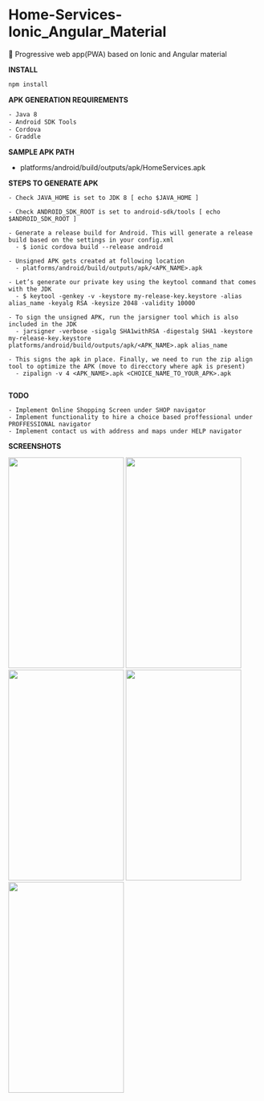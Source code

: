 # Home-Services-Ionic_Angular_Material

:crystal_ball: Progressive web app(PWA) based on Ionic and Angular material


**INSTALL**

```bash
npm install
```

**APK GENERATION REQUIREMENTS**

```bash
- Java 8
- Android SDK Tools
- Cordova
- Graddle
```


**SAMPLE APK PATH**
- platforms/android/build/outputs/apk/HomeServices.apk


**STEPS TO GENERATE APK**

```
- Check JAVA_HOME is set to JDK 8 [ echo $JAVA_HOME ]

- Check ANDROID_SDK_ROOT is set to android-sdk/tools [ echo $ANDROID_SDK_ROOT ]

- Generate a release build for Android. This will generate a release build based on the settings in your config.xml
  - $ ionic cordova build --release android
  
- Unsigned APK gets created at following location
  - platforms/android/build/outputs/apk/<APK_NAME>.apk

- Let’s generate our private key using the keytool command that comes with the JDK
  - $ keytool -genkey -v -keystore my-release-key.keystore -alias alias_name -keyalg RSA -keysize 2048 -validity 10000
  
- To sign the unsigned APK, run the jarsigner tool which is also included in the JDK
  - jarsigner -verbose -sigalg SHA1withRSA -digestalg SHA1 -keystore my-release-key.keystore platforms/android/build/outputs/apk/<APK_NAME>.apk alias_name

- This signs the apk in place. Finally, we need to run the zip align tool to optimize the APK (move to direcctory where apk is present)
  - zipalign -v 4 <APK_NAME>.apk <CHOICE_NAME_TO_YOUR_APK>.apk
  
```

**TODO**

```
- Implement Online Shopping Screen under SHOP navigator
- Implement functionality to hire a choice based proffessional under PROFFESSIONAL navigator
- Implement contact us with address and maps under HELP navigator
```


**SCREENSHOTS**

<img src="https://user-images.githubusercontent.com/22116109/64062199-5daa8280-cc01-11e9-866a-b13202ef14b4.png" width="230" height="420"> <img src="https://user-images.githubusercontent.com/22116109/64062173-13c19c80-cc01-11e9-89d9-c791bdb4a004.png" width="230" height="420">
<img src="https://user-images.githubusercontent.com/22116109/64062176-1623f680-cc01-11e9-9499-b65799754794.png" width="230" height="420">
<img src="https://user-images.githubusercontent.com/22116109/64062178-17edba00-cc01-11e9-9489-2766c261ea35.png" width="230" height="420">
<img src="https://user-images.githubusercontent.com/22116109/64062179-191ee700-cc01-11e9-9b27-ebd39555a930.png" width="230" height="420">
